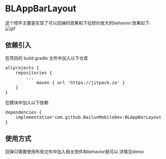 # BLAppBarLayout  
这个控件主要是实现了可以回弹的效果和下拉控价放大的behavior.效果如下:  
![gif](gifhome_368x656_18s.gif)
## 依赖引入
在项目的 build.gradle 文件中加入以下仓库
<pre>
allprojects {
	repositories {
		...
			maven { url 'https://jitpack.io' }
	}
}
</pre>  
在模块中加入以下依赖  
<pre>
dependencies {
    implementation'com.github.BailunMobileDev:BLAppBarLayout:1.0'
}
</pre>  
## 使用方式  
回弹只需要使用布局文件中加入相关控件和behavior就可以.详情见demo